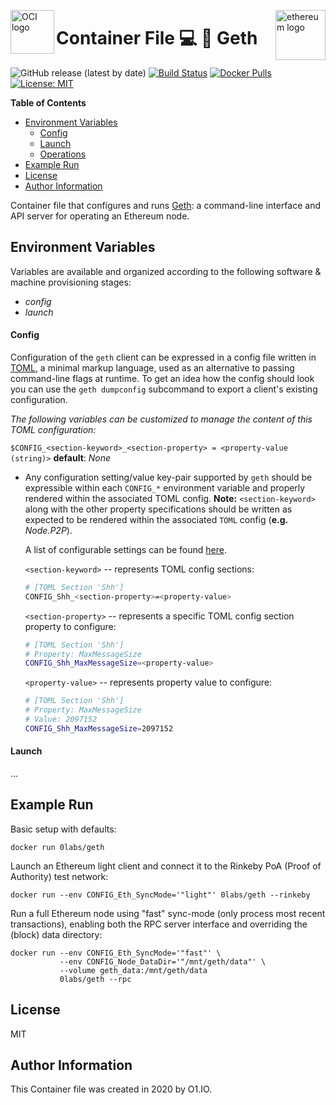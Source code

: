 <p><img src="https://avatars1.githubusercontent.com/u/12563465?s=200&v=4" alt="OCI logo" title="oci" align="left" height="70" /></p>
<p><img src="https://upload.wikimedia.org/wikipedia/commons/thumb/6/6f/Ethereum-icon-purple.svg/1200px-Ethereum-icon-purple.svg.png" alt="ethereum logo" title="ethereum" align="right" height="80" /></p>

Container File :computer: :link: Geth
=========
![GitHub release (latest by date)](https://img.shields.io/github/v/release/0x0I/container-file-geth?color=yellow)
[![Build Status](https://travis-ci.org/0x0I/container-file-geth.svg?branch=master)](https://travis-ci.org/0x0I/container-file-geth)
[![Docker Pulls](https://img.shields.io/docker/pulls/0labs/0x01.geth?style=flat)](https://hub.docker.com/repository/docker/0labs/0x01.geth)
[![License: MIT](https://img.shields.io/badge/License-MIT-blueviolet.svg)](https://opensource.org/licenses/MIT)

**Table of Contents**
  - [Environment Variables](#environment-variables)
      - [Config](#config)
      - [Launch](#launch)
      - [Operations](#operations)
  - [Example Run](#example-run)
  - [License](#license)
  - [Author Information](#author-information)

Container file that configures and runs [Geth](https://geth.ethereum.org): a command-line interface and API server for operating an Ethereum node.

Environment Variables
--------------
Variables are available and organized according to the following software & machine provisioning stages:
* _config_
* _launch_

#### Config

Configuration of the `geth` client can be expressed in a config file written in [TOML](https://github.com/toml-lang/toml), a minimal markup language, used as an alternative to passing command-line flags at runtime. To get an idea how the config should look you can use the `geth dumpconfig` subcommand to export a client's existing configuration.

_The following variables can be customized to manage the content of this TOML configuration:_
 
`$CONFIG_<section-keyword>_<section-property> = <property-value (string)>` **default**: *None*

* Any configuration setting/value key-pair supported by `geth` should be expressible within each `CONFIG_*` environment variable and properly rendered within the associated TOML config. **Note:** `<section-keyword>` along with the other property specifications should be written as expected to be rendered within the associated `TOML` config (**e.g.** *Node.P2P*).

  A list of configurable settings can be found [here](https://gist.github.com/0x0I/5887dae3cdf4620ca670e3b194d82cba).

  `<section-keyword>` -- represents TOML config sections:
  ```bash
  # [TOML Section 'Shh']
  CONFIG_Shh_<section-property>=<property-value>
  ```
  
  `<section-property>` -- represents a specific TOML config section property to configure:
  
  ```bash
  # [TOML Section 'Shh']
  # Property: MaxMessageSize
  CONFIG_Shh_MaxMessageSize=<property-value>
  ```

  `<property-value>` -- represents property value to configure:
  ```bash
  # [TOML Section 'Shh']
  # Property: MaxMessageSize
  # Value: 2097152
  CONFIG_Shh_MaxMessageSize=2097152
  ```

#### Launch

...

Example Run
----------------
Basic setup with defaults:
```
docker run 0labs/geth
```

Launch an Ethereum light client and connect it to the Rinkeby PoA (Proof of Authority) test network:
```
docker run --env CONFIG_Eth_SyncMode='"light"' 0labs/geth --rinkeby
```

Run a full Ethereum node using "fast" sync-mode (only process most recent transactions), enabling both the RPC server interface and overriding the (block) data directory:
```
docker run --env CONFIG_Eth_SyncMode='"fast"' \
           --env CONFIG_Node_DataDir='"/mnt/geth/data"' \
           --volume geth_data:/mnt/geth/data
           0labs/geth --rpc
```

License
-------

MIT

Author Information
------------------

This Container file was created in 2020 by O1.IO.
